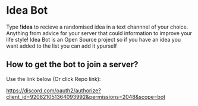 # Idea Bot
Type **!idea** to recieve a randomised idea in a text channnel of your choice. Anything from advice for your server that could information to improve your life style! Idea Bot is an Open Source project so if you have an idea you want added to the list you can add it ypurself

## How to get the bot to join a server?

Use the link below (Or click Repo link):

https://discord.com/oauth2/authorize?client_id=920821051364093992&permissions=2048&scope=bot